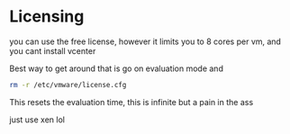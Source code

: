 # Licensing

you can use the free license, however it limits you to 8 cores per vm, and you cant install vcenter

Best way to get around that is go on evaluation mode and

```bash
rm -r /etc/vmware/license.cfg
```
This resets the evaluation time, this is infinite but a pain in the ass

just use xen lol